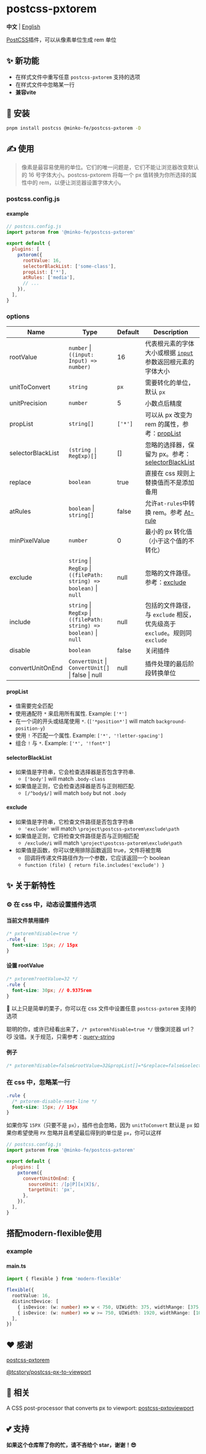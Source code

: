 # postcss-pxtorem

**中文** | [English](./README.md)

[PostCSS](https://github.com/ai/postcss)插件，可以从像素单位生成 rem 单位

## ✨ 新功能

- 在样式文件中重写任意 `postcss-pxtorem` 支持的选项
- 在样式文件中忽略某一行
- **兼容vite**

## 🔧 安装

```bash
pnpm install postcss @minko-fe/postcss-pxtorem -D
```

## ✍️ 使用

> 像素是最容易使用的单位。它们的唯一问题是，它们不能让浏览器改变默认的 16 号字体大小。postcss-pxtorem 将每一个 px 值转换为你所选择的属性中的 rem，以便让浏览器设置字体大小。

### postcss.config.js

#### example

```js
// postcss.config.js
import pxtorom from '@minko-fe/postcss-pxtorem'

export default {
  plugins: [
    pxtorom({
      rootValue: 16,
      selectorBlackList: ['some-class'],
      propList: ['*'],
      atRules: ['media'],
      // ...
    }),
  ],
}
```

### options

| Name              | Type                                                                | Default | Description                                                                                        |
| ----------------- | ------------------------------------------------------------------- | ------- | -------------------------------------------------------------------------------------------------- |
| rootValue         | `number` \| `((input: Input) => number)`                            | 16      | 代表根元素的字体大小或根据 [`input`](https://api.postcss.org/Input.html) 参数返回根元素的字体大小  |
| unitToConvert     | `string`                                                            | `px`    | 需要转化的单位，默认 `px`                                                                          |
| unitPrecision     | `number`                                                            | 5       | 小数点后精度                                                                                       |
| propList          | `string[]`                                                          | `['*']` | 可以从 px 改变为 rem 的属性，参考：[propList](#propList)                                           |
| selectorBlackList | `(string \| RegExp)[]`                                              | []      | 忽略的选择器，保留为 px。参考：[selectorBlackList](#selectorBlackList)                             |
| replace           | `boolean`                                                           | true    | 直接在 css 规则上替换值而不是添加备用                                                              |
| atRules           | `boolean` \| `string[]`                                             | false   | 允许`at-rules`中转换 rem。参考 [At-rule](https://developer.mozilla.org/en-US/docs/Web/CSS/At-rule) |
| minPixelValue     | `number`                                                            | 0       | 最小的 px 转化值（小于这个值的不转化）                                                             |
| exclude           | `string` \| `RegExp` \| `((filePath: string) => boolean)` \| `null` | null    | 忽略的文件路径。参考：[exclude](#exclude)                                                          |
| include           | `string` \| `RegExp` \| `((filePath: string) => boolean)` \| `null` | null    | 包括的文件路径，与 `exclude` 相反，优先级高于 `exclude`。规则同 `exclude`                          |
| disable           | `boolean`                                                           | false   | 关闭插件                                                                                           |
| convertUnitOnEnd  | `ConvertUnit` \| `ConvertUnit[]` \| false \| null                   | null    | 插件处理的最后阶段转换单位                                                                         |

#### propList

- 值需要完全匹配
- 使用通配符 `*` 来启用所有属性. Example: `['*']`
- 在一个词的开头或结尾使用 `*`. (`['*position*']` will match `background-position-y`)
- 使用 `!` 不匹配一个属性. Example: `['*', '!letter-spacing']`
- 组合 `!` 与 `*`. Example: `['*', '!font*']`

#### selectorBlackList

- 如果值是字符串，它会检查选择器是否包含字符串.
  - `['body']` will match `.body-class`
- 如果值是正则，它会检查选择器是否与正则相匹配.
  - `[/^body$/]` will match `body` but not `.body`

#### exclude

- 如果值是字符串，它检查文件路径是否包含字符串
  - `'exclude'` will match `\project\postcss-pxtorem\exclude\path`
- 如果值是正则，它将检查文件路径是否与正则相匹配
  - `/exclude/i` will match `\project\postcss-pxtorem\exclude\path`
- 如果值是函数，你可以使用排除函数返回 true，文件将被忽略
  - 回调将传递文件路径作为一个参数，它应该返回一个 boolean
  - `function (file) { return file.includes('exclude') }`

## ✨ 关于新特性

### ⚙️ 在 css 中，动态设置插件选项

#### 当前文件禁用插件

```css
/* pxtorem?disable=true */
.rule {
  font-size: 15px; // 15px
}
```

#### 设置 rootValue

```css
/* pxtorem?rootValue=32 */
.rule {
  font-size: 30px; // 0.9375rem
}
```

🌰 以上只是简单的栗子，你可以在 css 文件中设置任意 `postcss-pxtorem` 支持的选项

聪明的你，或许已经看出来了，`/* pxtorem?disable=true */` 很像浏览器 url？😼
没错。关于规范，只需参考：[query-string](https://github.com/sindresorhus/query-string)

#### 例子

```css
/* pxtorem?disable=false&rootValue=32&propList[]=*&replace=false&selectorBlackList[]=/some-class/i */
```

### 在 css 中，忽略某一行

```css
.rule {
  /* pxtorem-disable-next-line */
  font-size: 15px; // 15px
}
```

如果你写 `15PX`（只要不是 `px`），插件也会忽略，因为 `unitToConvert` 默认是 `px`
如果你希望使用 `PX` 忽略并且希望最后得到的单位是 `px`，你可以这样

```js
// postcss.config.js
import pxtorem from '@minko-fe/postcss-pxtorem'

export default {
  plugins: [
    pxtorem({
      convertUnitOnEnd: {
        sourceUnit: /[p|P][x|X]$/,
        targetUnit: 'px',
      },
    }),
  ],
}
```

## 搭配modern-flexible使用

### example

#### main.ts
```ts
import { flexible } from 'modern-flexible'

flexible({
  rootValue: 16,
  distinctDevice: [
    { isDevice: (w: number) => w < 750, UIWidth: 375, widthRange: [375, 750] },
    { isDevice: (w: number) => w >= 750, UIWidth: 1920, widthRange: [1080, 1920] },
  ],
})
```

## ❤️ 感谢

[postcss-pxtorem](https://github.com/cuth/postcss-pxtorem)

[@tcstory/postcss-px-to-viewport](https://github.com/tcstory/postcss-px-to-viewport)

## 👀 相关

A CSS post-processor that converts px to viewport: [postcss-pxtoviewport](https://github.com/hemengke1997/postcss-pxtoviewport)

## 💕 支持

**如果这个仓库帮了你的忙，请不吝给个 star，谢谢！😎**
